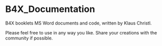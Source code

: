 # B4X_Documentation

B4X booklets MS Word documents and code, written by Klaus Christl.

Please feel free to use in any way you like. Share your creations with the community if possible.
